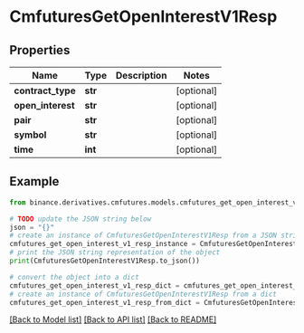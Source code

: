# CmfuturesGetOpenInterestV1Resp


## Properties

Name | Type | Description | Notes
------------ | ------------- | ------------- | -------------
**contract_type** | **str** |  | [optional] 
**open_interest** | **str** |  | [optional] 
**pair** | **str** |  | [optional] 
**symbol** | **str** |  | [optional] 
**time** | **int** |  | [optional] 

## Example

```python
from binance.derivatives.cmfutures.models.cmfutures_get_open_interest_v1_resp import CmfuturesGetOpenInterestV1Resp

# TODO update the JSON string below
json = "{}"
# create an instance of CmfuturesGetOpenInterestV1Resp from a JSON string
cmfutures_get_open_interest_v1_resp_instance = CmfuturesGetOpenInterestV1Resp.from_json(json)
# print the JSON string representation of the object
print(CmfuturesGetOpenInterestV1Resp.to_json())

# convert the object into a dict
cmfutures_get_open_interest_v1_resp_dict = cmfutures_get_open_interest_v1_resp_instance.to_dict()
# create an instance of CmfuturesGetOpenInterestV1Resp from a dict
cmfutures_get_open_interest_v1_resp_from_dict = CmfuturesGetOpenInterestV1Resp.from_dict(cmfutures_get_open_interest_v1_resp_dict)
```
[[Back to Model list]](../README.md#documentation-for-models) [[Back to API list]](../README.md#documentation-for-api-endpoints) [[Back to README]](../README.md)


